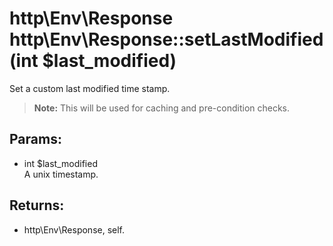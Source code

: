 # http\Env\Response http\Env\Response::setLastModified(int $last_modified)

Set a custom last modified time stamp.

> **Note:** This will be used for caching and pre-condition checks.

## Params:

* int $last_modified  
  A unix timestamp.

## Returns:

* http\Env\Response, self.
